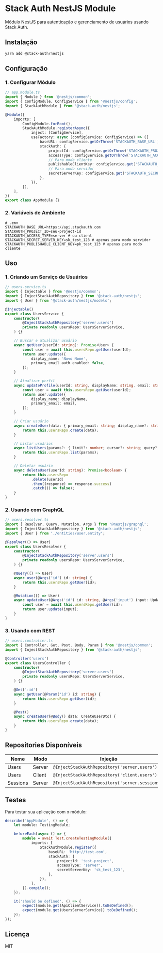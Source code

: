 # Stack Auth NestJS Module

Módulo NestJS para autenticação e gerenciamento de usuários usando Stack Auth.

## Instalação

```bash
yarn add @stack-auth/nestjs
```

## Configuração

### 1. Configurar Módulo

```typescript
// app.module.ts
import { Module } from '@nestjs/common';
import { ConfigModule, ConfigService } from '@nestjs/config';
import { StackAuthModule } from '@stack-auth/nestjs';

@Module({
	imports: [
		ConfigModule.forRoot(),
		StackAuthModule.registerAsync({
			inject: [ConfigService],
			useFactory: async (configService: ConfigService) => ({
				baseURL: configService.getOrThrow('STACKAUTH_BASE_URL'),
				stackAuth: {
					projectId: configService.getOrThrow('STACKAUTH_PROJECT_ID'),
					accessType: configService.getOrThrow('STACKAUTH_ACCESS_TYPE'),
					// Para modo cliente
					publishableClientKey: configService.get('STACKAUTH_PUBLISHABLE_CLIENT_KEY'),
					// Para modo servidor
					secretServerKey: configService.get('STACKAUTH_SECRET_SERVER_KEY'),
				},
			}),
		}),
	],
})
export class AppModule {}
```

### 2. Variáveis de Ambiente

```env
# .env
STACKAUTH_BASE_URL=https://api.stackauth.com
STACKAUTH_PROJECT_ID=seu-project-id
STACKAUTH_ACCESS_TYPE=server # ou client
STACKAUTH_SECRET_SERVER_KEY=sk_test_123 # apenas para modo servidor
STACKAUTH_PUBLISHABLE_CLIENT_KEY=pk_test_123 # apenas para modo cliente
```

## Uso

### 1. Criando um Serviço de Usuários

```typescript
// users.service.ts
import { Injectable } from '@nestjs/common';
import { InjectStackAuthRepository } from '@stack-auth/nestjs';
import { User } from '@stack-auth/nestjs/models';

@Injectable()
export class UsersService {
	constructor(
		@InjectStackAuthRepository('server.users')
		private readonly usersRepo: UsersServerService,
	) {}

	// Buscar e atualizar usuário
	async getUser(userId: string): Promise<User> {
		const user = await this.usersRepo.getUser(userId);
		return user.update({
			display_name: 'Novo Nome',
			primary_email_auth_enabled: false,
		});
	}

	// Atualizar perfil
	async updateProfile(userId: string, displayName: string, email: string): Promise<User> {
		const user = await this.usersRepo.getUser(userId);
		return user.update({
			display_name: displayName,
			primary_email: email,
		});
	}

	// Criar usuário
	async createUser(data: { primary_email: string; display_name?: string }): Promise<User> {
		return this.usersRepo.create(data);
	}

	// Listar usuários
	async listUsers(params?: { limit?: number; cursor?: string; query?: string; team_id?: string; order_by?: string; desc?: boolean }) {
		return this.usersRepo.list(params);
	}

	// Deletar usuário
	async deleteUser(userId: string): Promise<boolean> {
		return this.usersRepo
			.delete(userId)
			.then((response) => response.success)
			.catch(() => false);
	}
}
```

### 2. Usando com GraphQL

```typescript
// users.resolver.ts
import { Resolver, Query, Mutation, Args } from '@nestjs/graphql';
import { InjectStackAuthRepository } from '@stack-auth/nestjs';
import { User } from './entities/user.entity';

@Resolver(() => User)
export class UsersResolver {
	constructor(
		@InjectStackAuthRepository('server.users')
		private readonly usersRepo: UsersServerService,
	) {}

	@Query(() => User)
	async user(@Args('id') id: string) {
		return this.usersRepo.getUser(id);
	}

	@Mutation(() => User)
	async updateUser(@Args('id') id: string, @Args('input') input: UpdateUserInput) {
		const user = await this.usersRepo.getUser(id);
		return user.update(input);
	}
}
```

### 3. Usando com REST

```typescript
// users.controller.ts
import { Controller, Get, Post, Body, Param } from '@nestjs/common';
import { InjectStackAuthRepository } from '@stack-auth/nestjs';

@Controller('users')
export class UsersController {
	constructor(
		@InjectStackAuthRepository('server.users')
		private readonly usersRepo: UsersServerService,
	) {}

	@Get(':id')
	async getUser(@Param('id') id: string) {
		return this.usersRepo.getUser(id);
	}

	@Post()
	async createUser(@Body() data: CreateUserDto) {
		return this.usersRepo.create(data);
	}
}
```

## Repositories Disponíveis

| Nome     | Modo   | Injeção                                         |
| -------- | ------ | ----------------------------------------------- |
| Users    | Server | `@InjectStackAuthRepository('server.users')`    |
| Users    | Client | `@InjectStackAuthRepository('client.users')`    |
| Sessions | Server | `@InjectStackAuthRepository('server.sessions')` |

## Testes

Para testar sua aplicação com o módulo:

```typescript
describe('AppModule', () => {
	let module: TestingModule;

	beforeEach(async () => {
		module = await Test.createTestingModule({
			imports: [
				StackAuthModule.register({
					baseURL: 'http://test.com',
					stackAuth: {
						projectId: 'test-project',
						accessType: 'server',
						secretServerKey: 'sk_test_123',
					},
				}),
			],
		}).compile();
	});

	it('should be defined', () => {
		expect(module.get(ApiClientService)).toBeDefined();
		expect(module.get(UsersServerService)).toBeDefined();
	});
});
```

## Licença

MIT
